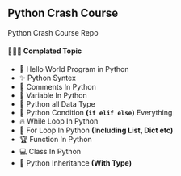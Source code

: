 ## Python Crash Course

Python Crash Course Repo

#### 🧑🏻‍💻 Complated Topic

- 🎉 Hello World Program in Python
- ✨ Python Syntex
- 🐸 Comments In Python
- 🌟 Variable In Python
- 🌼 Python all Data Type
- 👑 Python Condition **(`if elif else`)** Everything
- 🔥 While Loop In Python
- 🐢 For Loop In Python **(Including List, Dict etc)**
- 🏆 Function In Python
- 💻 Class In Python
- 🔫 Python Inheritance **(With Type)**
